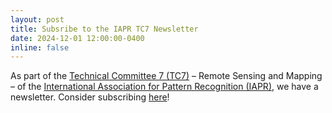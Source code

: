 ```yaml
---
layout: post
title: Subsribe to the IAPR TC7 Newsletter
date: 2024-12-01 12:00:00-0400
inline: false
---
```



As part of the <a href="https://iapr-tc7.github.io">Technical Committee 7 (TC7)</a> – Remote Sensing and Mapping – of the <a href="http://www.iapr.org/index.php">International Association for Pattern Recognition (IAPR)</a>, we have a newsletter. Consider subscribing <a href="https://uni-bonn.us6.list-manage.com/subscribe?u=50f17e0dc95df7450670f93c4&id=4d1d0465fd">here</a>!
